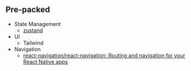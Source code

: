
## Pre-packed

- State Management
  - [zustand](https://github.com/pmndrs/zustand)
- UI
  - Tailwind
- Navigation
  - [react-navigation/react-navigation: Routing and navigation for your React Native apps](https://github.com/react-navigation/react-navigation)
